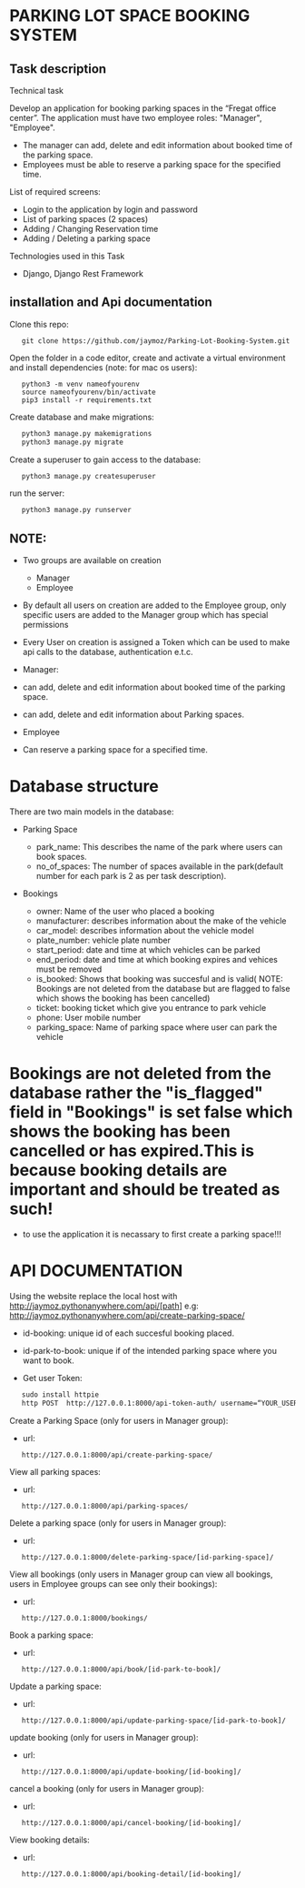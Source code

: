 # PARKING LOT SPACE BOOKING SYSTEM

## Task description
Technical task

Develop an application for booking parking spaces in the “Fregat office center”.
The application must have two employee roles: "Manager", "Employee".
- The manager can add, delete and edit information about booked time of the parking space.
- Employees must be able to reserve a parking space for the specified time.

List of required screens:
- Login to the application by login and password
- List of parking spaces (2 spaces)
- Adding / Changing Reservation time
- Adding / Deleting a parking space

Technologies used in this Task
- Django, Django Rest Framework


## installation and Api documentation
Clone this repo:
```
   git clone https://github.com/jaymoz/Parking-Lot-Booking-System.git
```
Open the folder in a code editor, create and activate a virtual environment and install dependencies (note: for mac os users):
```
   python3 -m venv nameofyourenv
   source nameofyourenv/bin/activate
   pip3 install -r requirements.txt 
```
Create database and make migrations:
```python
   python3 manage.py makemigrations
   python3 manage.py migrate
```
Create a superuser to gain access to the database:
```python
   python3 manage.py createsuperuser
```
run the server:
```python
   python3 manage.py runserver
```

## NOTE:
- Two groups are available on creation
  - Manager
  - Employee
- By default all users on creation are added to the Employee group, only specific users are added to the Manager group which has special permissions
- Every User on creation is assigned a Token which can be used to make api calls to the database, authentication e.t.c.

- Manager:
 - can add, delete and edit information about booked time of the parking space.
 - can add, delete and edit information about Parking spaces.
 
- Employee
 - Can reserve a parking space for a specified time.

# Database structure
There are two main models in the database:

- Parking Space
  - park_name: This describes the name of the park where users can book spaces.
  - no_of_spaces: The number of spaces available in the park(default number for each park is 2 as per task description).

- Bookings
   - owner: Name of the user who placed a booking
   - manufacturer: describes information about the make of the vehicle
   - car_model: describes information about the vehicle model
   - plate_number: vehicle plate number
   - start_period: date and time at which vehicles can be parked
   - end_period: date and time at which booking expires and vehices must be removed
   - is_booked: Shows that booking was succesful and is valid( NOTE: Bookings are not deleted from the database but are flagged to false which shows the booking has been cancelled)
   - ticket: booking ticket which give you entrance to park vehicle
   - phone: User mobile number
   - parking_space: Name of parking space where user can park the vehicle
 
 # Bookings are not deleted from the database rather the "is_flagged" field in "Bookings" is set false which shows the booking has been cancelled or has expired.This is because booking details are important and should be treated as such!
 
 - to use the application it is necassary to first create a parking space!!!
 

# API DOCUMENTATION
Using the website replace the local host with http://jaymoz.pythonanywhere.com/api/[path]
e.g:
   http://jaymoz.pythonanywhere.com/api/create-parking-space/

 - id-booking: unique id of each succesful booking placed.
 - id-park-to-book: unique if of the intended parking space where you want to book.


- Get user Token:
```html
   sudo install httpie
   http POST  http://127.0.0.1:8000/api-token-auth/ username=“YOUR_USERNAME" password=“YOUR_PASSWORD”
```
Create a Parking Space (only for users in Manager group):
- url: 
```
   http://127.0.0.1:8000/api/create-parking-space/
  ```
View all parking spaces:
- url: 
```
   http://127.0.0.1:8000/api/parking-spaces/
  ```
Delete a parking space (only for users in Manager group):
- url: 
```
   http://127.0.0.1:8000/delete-parking-space/[id-parking-space]/
  ```
View all bookings (only users in Manager group can view all bookings, users in Employee groups can see only their bookings):
- url: 
```
   http://127.0.0.1:8000/bookings/
  ```
Book a parking space:
- url: 
```
   http://127.0.0.1:8000/api/book/[id-park-to-book]/
  ```
Update a parking space:
- url: 
```
   http://127.0.0.1:8000/api/update-parking-space/[id-park-to-book]/
  ```
update booking (only for users in Manager group):
- url: 
```
   http://127.0.0.1:8000/api/update-booking/[id-booking]/
  ```
cancel a booking (only for users in Manager group):
- url: 
```
   http://127.0.0.1:8000/api/cancel-booking/[id-booking]/
  ```
View booking details:
- url: 
```
   http://127.0.0.1:8000/api/booking-detail/[id-booking]/
  ```
